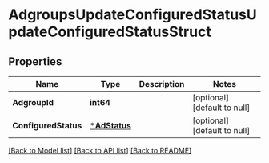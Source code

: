 # AdgroupsUpdateConfiguredStatusUpdateConfiguredStatusStruct

## Properties
Name | Type | Description | Notes
------------ | ------------- | ------------- | -------------
**AdgroupId** | **int64** |  | [optional] [default to null]
**ConfiguredStatus** | [***AdStatus**](AdStatus.md) |  | [optional] [default to null]

[[Back to Model list]](../README.md#documentation-for-models) [[Back to API list]](../README.md#documentation-for-api-endpoints) [[Back to README]](../README.md)


